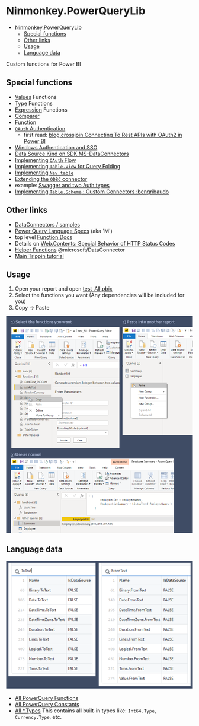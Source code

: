 # Ninmonkey.PowerQueryLib


- [Ninmonkey.PowerQueryLib](#ninmonkeypowerquerylib)
  - [Special functions](#special-functions)
  - [Other links](#other-links)
  - [Usage](#usage)
  - [Language data](#language-data)

Custom functions for Power BI

## Special functions

- [Values](https://docs.microsoft.com/en-us/powerquery-m/value-functions) Functions
- [Type](https://docs.microsoft.com/en-us/powerquery-m/type-functions) Functions
- [Expression](https://docs.microsoft.com/en-us/powerquery-m/expression-functions) Functions
- [Comparer](https://docs.microsoft.com/en-us/powerquery-m/comparer-functions)
- [Function](https://docs.microsoft.com/en-us/powerquery-m/function-values)
- [`OAuth` Authentication](https://docs.microsoft.com/en-us/power-query/handlingauthentication)
  - first read: [blog.crossjoin Connecting To Rest APIs with OAuth2 in Power BI](https://blog.crossjoin.co.uk/2021/08/29/connecting-to-rest-apis-with-oauth2-authentication-in-power-query-power-bi/)
- [Windows Authentication and SSO](https://docs.microsoft.com/en-us/power-query/additional-connector-functionality)
- [Data Source Kind on SDK MS-DataConnectors](https://github.com/Microsoft/DataConnectors/blob/master/docs/m-extensions.md#data-source-kind)
- [Implementing `OAuth` Flow](https://github.com/Microsoft/DataConnectors/blob/master/docs/m-extensions.md#implementing-an-oauth-flow)
- [Implementing `Table.View` for Query Folding](https://github.com/microsoft/DataConnectors/blob/master/docs/table-view.md)
- [Implementing `Nav table`](https://github.com/microsoft/DataConnectors/blob/master/docs/nav-tables.md)
- [Extending the `ODBC` connector](https://github.com/microsoft/DataConnectors/blob/master/docs/odbc.md)
- example: [Swagger and two Auth types](https://github.com/microsoft/DataConnectors/blob/master/samples/DataWorldSwagger/DataWorldSwagger.pq)
- [Implementing `Table.Schema` : Custom Connectors :bengribaudo](https://bengribaudo.com/blog/2022/06/16/6797/custom-connectors-populating-table-schema)

## Other links

- [DataConnectors / samples](https://github.com/microsoft/DataConnectors/tree/master/samples)
- [Power Query Language Specs](https://docs.microsoft.com/en-us/powerquery-m/power-query-m-language-specification) (aka 'M')
- top level [Function Docs](https://docs.microsoft.com/en-us/powerquery-m/power-query-m-function-reference)
- Details on [Web.Contents: Special Behavior of HTTP Status Codes](https://github.com/microsoft/DataConnectors/blob/master/docs/other-topics.md)
- [Helper Functions](https://github.com/microsoft/DataConnectors/blob/master/docs/helper-functions.md) @microsoft/DataConnector
- [Main Trippin tutorial](https://github.com/microsoft/DataConnectors/tree/master/samples/TripPin)

## Usage

1. Open your report and open [test_All.pbix](source\test\test_All.pbix)
2. Select the functions you want (Any dependencies will be included for you)
3. Copy -> Paste

![searching_csv](./Docs/images/using_Ninmonkey.PowerQueryLib.png)


## Language data

![searching_csv](./Docs/images/searching_language_csv.png)

- [All PowerQuery Functions](./Docs/List_Functions-All.csv)
- [All PowerQuery Constants](./Docs/List_Constants-All.csv)
- [All *.Types](./Docs/List_Types.csv)  This contains all built-in types like: `Int64.Type`, `Currency.Type`, etc.
